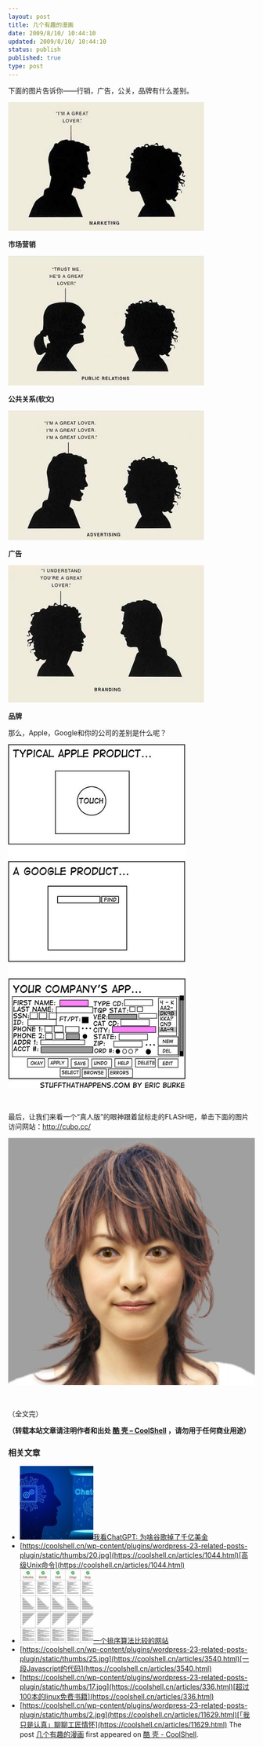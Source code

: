 ```yaml
---
layout: post
title: 几个有趣的漫画
date: 2009/8/10/ 10:44:10
updated: 2009/8/10/ 10:44:10
status: publish
published: true
type: post
---
```



下面的图片告诉你——行销，广告，公关，品牌有什么差别。


![](../wp-content/uploads/2009/08/adcompare1.jpg)  

**市场营销**



![](../wp-content/uploads/2009/08/adcompare2.jpg)  

**公共关系(软文)**


![](../wp-content/uploads/2009/08/adcompare3.jpg "adcompare3")  

**广告**


![](../wp-content/uploads/2009/08/adcompare4.jpg)  

**品牌**


那么，Apple，Google和你的公司的差别是什么呢？


![](../wp-content/uploads/2009/08/googleproduct.jpg)


 


最后，让我们来看一个“真人版”的眼神跟着鼠标走的FLASH吧，单击下面的图片访问网站：<http://cubo.cc/>


[![](../wp-content/uploads/2009/08/flashanimation.jpg)](http://cubo.cc/)


 


（全文完）



**（转载本站文章请注明作者和出处 [酷 壳 – CoolShell](https://coolshell.cn/) ，请勿用于任何商业用途）**



### 相关文章

* [![我看ChatGPT: 为啥谷歌掉了千亿美金](../wp-content/uploads/2023/02/chatgpt-150x150.jpg)](https://coolshell.cn/articles/22398.html)[我看ChatGPT: 为啥谷歌掉了千亿美金](https://coolshell.cn/articles/22398.html)
* [https://coolshell.cn/wp-content/plugins/wordpress-23-related-posts-plugin/static/thumbs/20.jpg](https://coolshell.cn/articles/1044.html)[高级Unix命令](https://coolshell.cn/articles/1044.html)
* [![一个排序算法比较的网站](../wp-content/uploads/2009/04/sort-150x150.jpg)](https://coolshell.cn/articles/399.html)[一个排序算法比较的网站](https://coolshell.cn/articles/399.html)
* [https://coolshell.cn/wp-content/plugins/wordpress-23-related-posts-plugin/static/thumbs/25.jpg](https://coolshell.cn/articles/3540.html)[一段Javascript的代码](https://coolshell.cn/articles/3540.html)
* [https://coolshell.cn/wp-content/plugins/wordpress-23-related-posts-plugin/static/thumbs/17.jpg](https://coolshell.cn/articles/336.html)[超过100本的linux免费书籍](https://coolshell.cn/articles/336.html)
* [https://coolshell.cn/wp-content/plugins/wordpress-23-related-posts-plugin/static/thumbs/2.jpg](https://coolshell.cn/articles/11629.html)[「我只是认真」聊聊工匠情怀](https://coolshell.cn/articles/11629.html)
The post [几个有趣的漫画](https://coolshell.cn/articles/1234.html) first appeared on [酷 壳 - CoolShell](https://coolshell.cn).